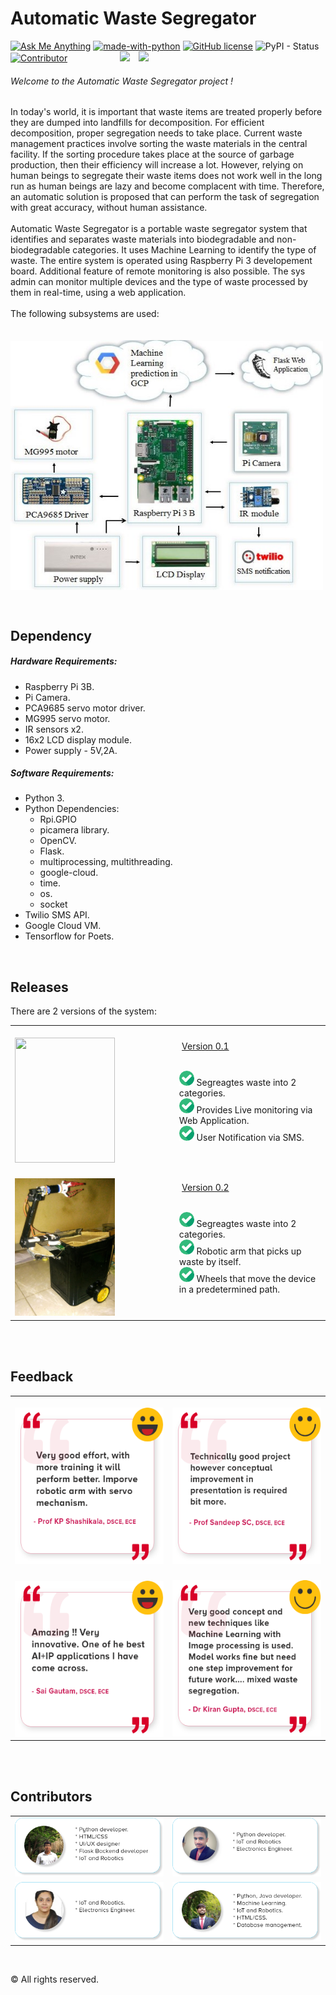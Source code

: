 # Automatic Waste Segregator
<a href="mailto:dev.dibyo@gmail.com"> ![Ask Me Anything](https://img.shields.io/badge/Ask%20me-anything-1abc9c.svg?longCache=true&style=plastic)</a> [![made-with-python](https://img.shields.io/badge/Made%20with-Python-blue.svg?longCache=true&style=plastic)](https://www.python.org/) [![GitHub license](https://img.shields.io/github/license/Naereen/StrapDown.js.svg?longCache=true&style=plastic)](https://github.com/Naereen/StrapDown.js/blob/master/LICENSE) ![PyPI - Status](https://img.shields.io/pypi/status/Django.svg?style=plastic) <a href="https://github.com/boudhayan-dev/Automatic-Waste-Segregator/graphs/contributors">![Contributor](https://img.shields.io/badge/Contributors-3-orange.svg?longCache=true&style=plastic)</a>&emsp;&emsp;&emsp;&emsp;&emsp;&emsp;<a href="https://github.com/boudhayan-dev/Automatic-Waste-Segregator/tree/v.01"><img src="https://img.shields.io/badge/Version-0.1-brightgreen.svg?longCache=true&style=for-the-badge"></a>&emsp;<a href="https://github.com/boudhayan-dev/Automatic-Waste-Segregator/tree/v.02"><img src="https://img.shields.io/badge/Version-0.2-red.svg?longCache=true&style=for-the-badge"></a>
<br>

###### Welcome to the Automatic Waste Segregator project !
<p>
	In today's world, it is important that waste items are treated properly before they are dumped into landfills for decomposition. For efficient decomposition, proper segregation needs to take place. Current waste management practices involve sorting the waste materials in the central facility. If the sorting procedure takes place at the source of garbage production, then their efficiency will increase a lot. However, relying on human beings to segregate their waste items does not work well in the long run as human beings are lazy and become complacent with time. Therefore, an automatic solution is proposed that can perform the task of segregation with great accuracy, without human assistance.<br><br>
	Automatic Waste Segregator is a portable waste segregator system that identifies and separates waste materials into biodegradable and non-biodegradable categories. It uses Machine Learning to identify the type of waste. The entire system is operated using Raspberry Pi 3 developement board. Additional feature of remote monitoring is also possible. The sys admin can monitor multiple devices and the type of waste processed by them in real-time, using a web application. 
	<br><br>
	The following subsystems are used:
	<br><br>
	<span>&emsp;&emsp;&emsp;&emsp;&emsp;&emsp;&emsp;&emsp;&emsp;&emsp;&emsp;</span>
	<img src="images/block_diagram.JPG" align="center" height="400px" width="500px">
</p>
<br>

## Dependency

##### Hardware Requirements:

- Raspberry Pi 3B.
- Pi Camera.
- PCA9685 servo motor driver.
- MG995 servo motor.
- IR sensors x2.
- 16x2 LCD display module.
- Power supply - 5V,2A.

##### Software Requirements:

- Python 3.
- Python Dependencies:
    - Rpi.GPIO
	- picamera library.
	- OpenCV.
	- Flask.
	- multiprocessing, multithreading.
	- google-cloud.
	- time.
	- os.
	- socket
- Twilio SMS API.
- Google Cloud VM.
- Tensorflow for Poets.

<br>

## Releases

There are 2 versions of the system:<br>

<table align="center">
	<tr>
		<td width="400px">&emsp;&emsp;&emsp;&emsp;&emsp;<a href="https://github.com/boudhayan-dev/Automatic-Waste-Segregator/tree/v.01"><img src="images/v1.0.jpeg" height="200px" width="160px"></a></td>
		<td width="600px">
			&emsp;&emsp;<a href="https://github.com/boudhayan-dev/Automatic-Waste-Segregator/tree/v.01">Version 0.1</a><br><br>
			<ul>
				<img src="images/checked.png"> Segreagtes waste into 2 categories.<br>
				<img src="images/checked.png"> Provides Live monitoring via Web Application.<br>
				<img src="images/checked.png"> User Notification via SMS.
			</ul>
		</td>
	</tr>
	<tr>
		<td width="400px">&emsp;&emsp;&emsp;&emsp;&emsp;<a href="https://github.com/boudhayan-dev/Automatic-Waste-Segregator/tree/v.02"><img src="images/v2.0.jpeg" height="220px" width="160px"></a></td>
		<td width="600px">
			&emsp;&emsp;<a href="https://github.com/boudhayan-dev/Automatic-Waste-Segregator/tree/v.02">Version 0.2</a><br><br>
			<ul>
				<img src="images/checked.png"> Segreagtes waste into 2 categories.<br>
				<img src="images/checked.png"> Robotic arm that picks up waste by itself.<br>
				<img src="images/checked.png"> Wheels that move the device in a predetermined path.
			</ul>
		</td>
	</tr>
</table>
<br><br>

## Feedback

<table align="center">
	<tr>
		<td width="500px">&emsp;&emsp;&emsp;&emsp;&emsp;<img src="images/feedback1.png" width="280px" height="250px"></td>
		<td width="500px">&emsp;&emsp;&emsp;&emsp;&emsp;<img src="images/feedback2.png" width="280px" height="250px"></td>
	</tr>
	<tr>
		<td width="500px">&emsp;&emsp;&emsp;&emsp;&emsp;<img src="images/feedback3.png" width="280px" height="250px" align="center"></td>
		<td width="500px">&emsp;&emsp;&emsp;&emsp;&emsp;<img src="images/feedback4.png" width="280px" height="250px"></td>
	</tr>
</table>
<br><br>

## Contributors

<table>
	<tr>
		<td><a href="https://github.com/boudhayan-dev"><img src="images/contributor1.png"></a></td>
		<td><a href="https://github.com/chinmay4382"><img src="images/contributor2.png"></a></td>
	</tr>
	<tr>
		<td><a href="https://www.linkedin.com/in/aishwarya-h-s-9b0b6a126/"><img src="images/contributor3.png"></a></td>
		<td><a href="https://github.com/aditya2301"><img src="images/contributor4.png"></a></td>
	</tr>
</table>
<br>

© All rights reserved.